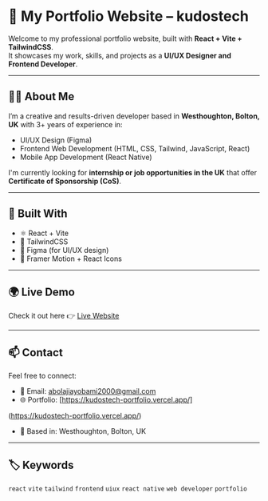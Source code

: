 # 💼 My Portfolio Website – kudostech

Welcome to my professional portfolio website, built with **React + Vite + TailwindCSS**.  
It showcases my work, skills, and projects as a **UI/UX Designer and Frontend Developer**.

---

## 👨‍💻 About Me

I’m a creative and results-driven developer based in **Westhoughton, Bolton, UK** with 3+ years of experience in:

- UI/UX Design (Figma)
- Frontend Web Development (HTML, CSS, Tailwind, JavaScript, React)
- Mobile App Development (React Native)

I'm currently looking for **internship or job opportunities in the UK** that offer **Certificate of Sponsorship (CoS)**.

---

## 🔧 Built With

- ⚛️ React + Vite
- 💨 TailwindCSS
- 🎨 Figma (for UI/UX design)
- 🧠 Framer Motion + React Icons

---

## 🌍 Live Demo

Check it out here 👉 [Live Website](https://kudostech-portfolio.vercel.app/)

---

## 📫 Contact

Feel free to connect:

- 📧 Email: [abolajiayobami2000@gmail.com](mailto:abolajiayobami2000@gmail.com)
- 🌐 Portfolio: [https://kudostech-portfolio.vercel.app/]

(https://kudostech-portfolio.vercel.app/)
- 📍 Based in: Westhoughton, Bolton, UK

---

## 🏷️ Keywords

`react` `vite` `tailwind` `frontend` `uiux` `react native` `web developer` `portfolio`

